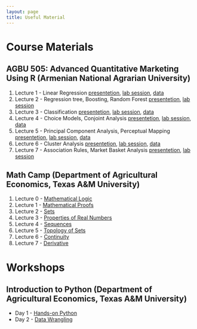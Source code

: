 ```yaml
---
layout: page
title: Useful Material
---
```


# Course Materials

## AGBU 505: Advanced Quantitative Marketing Using R (Armenian National Agrarian University)

1. Lecture 1 - Linear Regression [presentetion](../Resources/Lec1.pdf), <a href="../Resources/Lab1" target="_blank">lab session</a>, <a href="../Resources/data1.csv" target="_blank">data</a>  
2. Lecture 2 - Regression tree, Boosting, Random Forest [presentetion](../Resources/Lec2.pdf), <a href="../Resources/Lab2" target="_blank">lab session</a>
3. Lecture 3 - Classification [presentetion](../Resources/Lec3.pdf), <a href="../Resources/Lab3" target="_blank">lab session</a>, <a href="../Resources/data3.csv" target="_blank">data</a> 
4. Lecture 4 - Choice Models, Conjoint Analysis [presentetion](../Resources/Lec4.pdf), <a href="../Resources/Lab4" target="_blank">lab session</a>, <a href="../Resources/data4.csv" target="_blank">data</a> 
5. Lecture 5 - Principal Component Analysis, Perceptual Mapping [presentetion](../Resources/Lec5.pdf), <a href="../Resources/Lab5" target="_blank">lab session</a>, <a href="../Resources/data5.csv" target="_blank">data</a> 
6. Lecture 6 - Cluster Analysis [presentetion](../Resources/Lec6.pdf), <a href="../Resources/Lab6" target="_blank">lab session</a>, <a href="../Resources/data6.RData" target="_blank">data</a> 
7. Lecture 7 - Association Rules, Market Basket Analysis [presentetion](../Resources/Lec7.pdf), <a href="../Resources/Lab7" target="_blank">lab session</a>

## Math Camp (Department of Agricultural Economics, Texas A&M University)

1. Lecture 0 - [Mathematical Logic](../Resources/Lecture_0.pdf)
2. Lecture 1 - [Mathematical Proofs](../Resources/Lecture_1.pdf)
3. Lecture 2 - [Sets](../Resources/Lecture_2.pdf)
4. Lecture 3 - [Properties of Real Numbers](../Resources/Lecture_3.pdf)
5. Lecture 4 - [Sequences](../Resources/Lecture_4.pdf)
6. Lecture 5 - [Topology of Sets](../Resources/Lecture_5.pdf)
7. Lecture 6 - [Continuity](../Resources/Lecture_6.pdf)
8. Lecture 7 - [Derivative](../Resources/Lecture_7.pdf)

# Workshops

## Introduction to Python (Department of Agricultural Economics, Texas A&M University)

- Day 1 - [Hands-on Python](../Resources/day1)
- Day 2 - [Data Wrangling](../Resources/day2)

